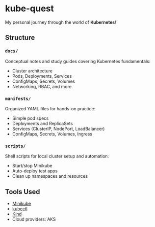 # kube-quest 

My personal journey through the world of **Kubernetes**!  

## Structure

### `docs/`
Conceptual notes and study guides covering Kubernetes fundamentals:
- Cluster architecture
- Pods, Deployments, Services
- ConfigMaps, Secrets, Volumes
- Networking, RBAC, and more

### `manifests/`
Organized YAML files for hands-on practice:
- Simple pod specs
- Deployments and ReplicaSets
- Services (ClusterIP, NodePort, LoadBalancer)
- ConfigMaps, Secrets, Volumes, Ingress

### `scripts/`
Shell scripts for local cluster setup and automation:
- Start/stop Minikube
- Auto-deploy test apps
- Clean up namespaces and resources

## Tools Used

- [Minikube](https://minikube.sigs.k8s.io/)
- [kubectl](https://kubernetes.io/docs/reference/kubectl/)
- [Kind](https://kind.sigs.k8s.io/) 
- Cloud providers: AKS 